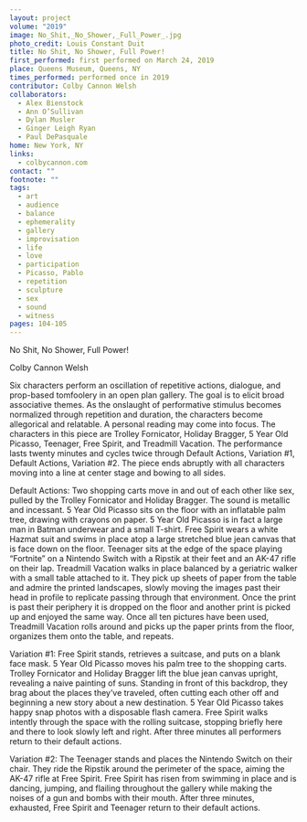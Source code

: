 ```yaml
---
layout: project
volume: "2019"
image: No_Shit,_No_Shower,_Full_Power_.jpg
photo_credit: Louis Constant Duit
title: No Shit, No Shower, Full Power!
first_performed: first performed on March 24, 2019
place: Queens Museum, Queens, NY
times_performed: performed once in 2019
contributor: Colby Cannon Welsh
collaborators:
  - Alex Bienstock
  - Ann O’Sullivan
  - Dylan Musler
  - Ginger Leigh Ryan
  - Paul DePasquale
home: New York, NY
links:
  - colbycannon.com
contact: ""
footnote: ""
tags:
  - art
  - audience
  - balance
  - ephemerality
  - gallery
  - improvisation
  - life
  - love
  - participation
  - Picasso, Pablo
  - repetition
  - sculpture
  - sex
  - sound
  - witness
pages: 104-105
---
```


No Shit, No Shower, Full Power!

Colby Cannon Welsh

Six characters perform an oscillation of repetitive actions, dialogue, and prop-based tomfoolery in an open plan gallery. The goal is to elicit broad associative themes. As the onslaught of performative stimulus becomes normalized through repetition and duration, the characters become allegorical and relatable. A personal reading may come into focus. The characters in this piece are Trolley Fornicator, Holiday Bragger, 5 Year Old Picasso, Teenager, Free Spirit, and Treadmill Vacation. The performance lasts twenty minutes and cycles twice through Default Actions, Variation #1, Default Actions, Variation #2. The piece ends abruptly with all characters moving into a line at center stage and bowing to all sides.

Default Actions: Two shopping carts move in and out of each other like sex, pulled by the Trolley Fornicator and Holiday Bragger. The sound is metallic and incessant. 5 Year Old Picasso sits on the floor with an inflatable palm tree, drawing with crayons on paper. 5 Year Old Picasso is in fact a large man in Batman underwear and a small T-shirt. Free Spirit wears a white Hazmat suit and swims in place atop a large stretched blue jean canvas that is face down on the floor. Teenager sits at the edge of the space playing “Fortnite” on a Nintendo Switch with a Ripstik at their feet and an AK-47 rifle on their lap. Treadmill Vacation walks in place balanced by a geriatric walker with a small table attached to it. They pick up sheets of paper from the table and admire the printed landscapes, slowly moving the images past their head in profile to replicate passing through that environment. Once the print is past their periphery it is dropped on the floor and another print is picked up and enjoyed the same way. Once all ten pictures have been used, Treadmill Vacation rolls around and picks up the paper prints from the floor, organizes them onto the table, and repeats.

Variation #1: Free Spirit stands, retrieves a suitcase, and puts on a blank face mask. 5 Year Old Picasso moves his palm tree to the shopping carts. Trolley Fornicator and Holiday Bragger lift the blue jean canvas upright, revealing a naive painting of suns. Standing in front of this backdrop, they brag about the places they’ve traveled, often cutting each other off and beginning a new story about a new destination. 5 Year Old Picasso takes happy snap photos with a disposable flash camera. Free Spirit walks intently through the space with the rolling suitcase, stopping briefly here and there to look slowly left and right. After three minutes all performers return to their default actions.

Variation #2: The Teenager stands and places the Nintendo Switch on their chair. They ride the Ripstik around the perimeter of the space, aiming the AK-47 rifle at Free Spirit. Free Spirit has risen from swimming in place and is dancing, jumping, and flailing throughout the gallery while making the noises of a gun and bombs with their mouth. After three minutes, exhausted, Free Spirit and Teenager return to their default actions.
